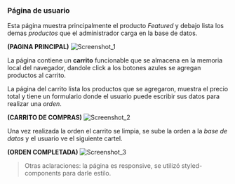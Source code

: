 ### **Página de usuario**

Esta página muestra principalmente el producto _Featured_ y debajo lista los demas _productos_ que el administrador carga en la base de datos.

**(PAGINA PRINCIPAL)**
![Screenshot_1](https://github.com/mateenunez/ecommerce_first/assets/62401255/012c4ca7-ed28-4a08-a13d-feb079faaa74)

La página contiene un **carrito** funcionable que se almacena en la memoria local del navegador, dandole click a los botones azules se agregan productos al carrito.

La página del carrito lista los productos que se agregaron, muestra el precio total y tiene un formulario donde el usuario puede escribir sus datos para realizar una _orden_.

**(CARRITO DE COMPRAS)**
![Screenshot_2](https://github.com/mateenunez/ecommerce_first/assets/62401255/7421dd37-ae24-4e3a-813f-59b4e353ebc0)

Una vez realizada la orden el carrito se limpia, se sube la orden a la _base de datos_ y el usuario ve el siguiente cartel.

**(ORDEN COMPLETADA)**
![Screenshot_3](https://github.com/mateenunez/ecommerce_first/assets/62401255/a35f3a3c-e67d-40f3-81d9-f390b5d050b8)

> Otras aclaraciones: la página es responsive, se utilizó styled-components para darle estilo.
